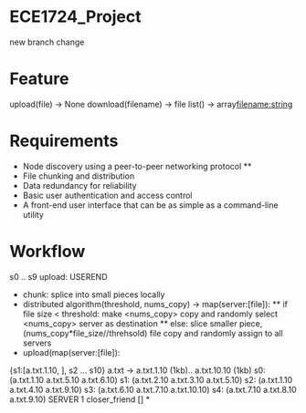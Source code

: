 # ECE1724_Project
new branch change

# Feature
upload(file) -> None
download(filename) -> file
list() -> array<filename:string>

# Requirements
* Node discovery using a peer-to-peer networking protocol
**  
* File chunking and distribution
* Data redundancy for reliability
* Basic user authentication and access control
* A front-end user interface that can be as simple as a command-line utility


# Workflow
s0 .. s9
upload:
USEREND
* chunk: splice into small pieces locally
* distributed algorithm(threshold, nums_copy) -> map(server:[file]):
** if file size < threshold: make <nums_copy> copy and randomly select <nums_copy> server as destination
** else: slice smaller piece, (nums_copy*file_size//threhsold) file copy and randomly assign to all servers
* upload(map(server:[file]):

{s1:[a.txt.1.10, ], s2 ... s10}
a.txt -> a.txt.1.10 (1kb).. a.txt.10.10 (1kb)
s0: (a.txt.1.10 a.txt.5.10 a.txt.6.10)
s1: (a.txt.2.10 a.txt.3.10 a.txt.5.10)
s2: (a.txt.1.10 a.txt.4.10 a.txt.9.10)
s3: (a.txt.6.10 a.txt.7.10 a.txt.10.10)
s4: (a.txt.7.10 a.txt.8.10 a.txt.9.10)
SERVER 1
closer_friend []
* 
